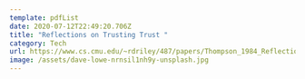 ```yaml
---
template: pdfList
date: 2020-07-12T22:49:20.706Z
title: "Reflections on Trusting Trust "
category: Tech
url: https://www.cs.cmu.edu/~rdriley/487/papers/Thompson_1984_ReflectionsonTrustingTrust.pdf
image: /assets/dave-lowe-nrnsil1nh9y-unsplash.jpg
---
```

